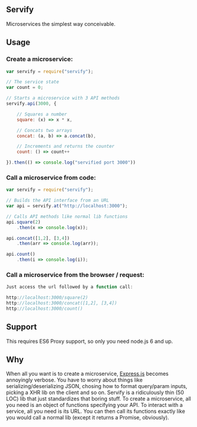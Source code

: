 ## Servify

Microservices the simplest way conceivable.

## Usage

### Create a microservice:

```javascript
var servify = require("servify");

// The service state
var count = 0;

// Starts a microservice with 3 API methods
servify.api(3000, {

    // Squares a number
    square: (x) => x * x,

    // Concats two arrays
    concat: (a, b) => a.concat(b),

    // Increments and returns the counter
    count: () => count++

}).then(() => console.log("servified port 3000"))
```

### Call a microservice from code:

```javascript
var servify = require("servify");

// Builds the API interface from an URL
var api = servify.at("http://localhost:3000");

// Calls API methods like normal lib functions
api.square(2)
    .then(x => console.log(x));

api.concat([1,2], [3,4])
    .then(arr => console.log(arr));

api.count()
    .then(i => console.log(i));
```

### Call a microservice from the browser / request:

```javascript
Just access the url followed by a function call:

http://localhost:3000/square(2)
http://localhost:3000/concat([1,2], [3,4])
http://localhost:3000/count()
```

## Support

This requires ES6 Proxy support, so only you need node.js 6 and up.

## Why

When all you want is to create a microservice, [Express.js](http://expressjs.com) becomes annoyingly verbose. You have to worry about things like serializing/deserializing JSON, chosing how to format query/param inputs, picking a XHR lib on the client and so on. Servify is a ridiculously thin (50 LOC) lib that just standardizes that boring stuff. To create a microservice, all you need is an object of functions specifying your API. To interact with a service, all you need is its URL. You can then call its functions exactly like you would call a normal lib (except it returns a Promise, obviously).
